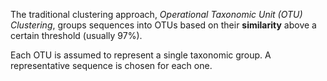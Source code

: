 The traditional clustering approach, *Operational Taxonomic Unit (OTU) Clustering*, groups sequences into OTUs based on their **similarity** above a certain threshold (usually 97%).

Each OTU is assumed to represent a single taxonomic group. A representative sequence is chosen for each one.